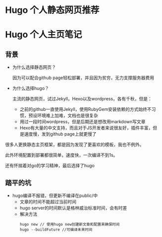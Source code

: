 # Hugo 个人静态网页推荐


# Hugo 个人主页笔记

## 背景
- 为什么选择静态网页？<br/>
  
  因为可以配合github page轻松部署，并且因为贫穷，无力支撑服务器费用

- 为什么选择hugo？
  
  主流的静态网页，试过Jekyll，Hexo以及wordpress，各有千秋，但是：

  - 之前的github一直使用Jekyll，使用RubyGem安装依赖的方式始终不习惯，预设环境难上加难，文档也是很复杂
  - 用过一段时间wordpress，但是后期还是想改用markdown写文章
  - Hexo有大量的中文支持，而且对于JS开发者来说很友好，插件丰富，但是速度慢，发到github page上就更慢了
   
很多人更换静态主页框架，都是因为发现了更喜欢的模板，我也不例外。

此外环境配置到部署都很简单，速度快，一次编译不到1s。

还有怀揣着对go的学习精神，最后选择了hugo


## 踏平的坑

- hugo编译不报错，但更新不编译在public/中
  - 文章的时间不能超过当前时间
  - hugo server的时间默认是格林威治标准时间，会有时差
  - 解决方法
    ```
    hugo new // 使用hugo new创建新文章和配置来确保时间
    hugo --buildFuture //可编译未来时间
    ```

  
